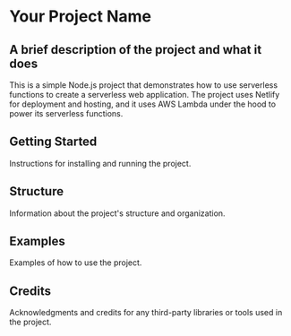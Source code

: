 # Your Project Name

## A brief description of the project and what it does
This is a simple Node.js project that demonstrates how to use serverless functions to create a serverless web application. The project uses Netlify for deployment and hosting, and it uses AWS Lambda under the hood to power its serverless functions.

## Getting Started
Instructions for installing and running the project.

## Structure 
Information about the project's structure and organization.

## Examples
Examples of how to use the project.

## Credits
Acknowledgments and credits for any third-party libraries or tools used in the project.